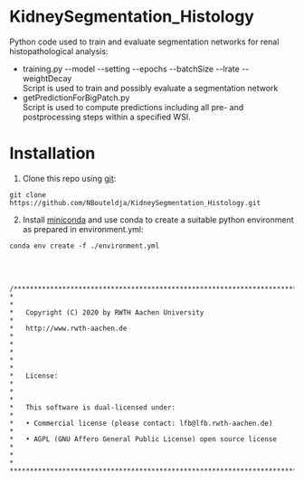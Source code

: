 # KidneySegmentation_Histology
Python code used to train and evaluate segmentation networks for renal histopathological analysis:  
* training.py --model --setting --epochs --batchSize --lrate --weightDecay  
Script is used to train and possibly evaluate a segmentation network  
* getPredictionForBigPatch.py  
Script is used to compute predictions including all pre- and postprocessing steps within a specified WSI.
# Installation
1. Clone this repo using [git](https://git-scm.com/book/en/v2/Getting-Started-Installing-Git):<br>
```
git clone https://github.com/NBouteldja/KidneySegmentation_Histology.git
```
2. Install [miniconda](https://docs.conda.io/en/latest/miniconda.html) and use conda to create a suitable python environment as prepared in environment.yml:<br>
```
conda env create -f ./environment.yml
```
<br>
<br>                 

    /**************************************************************************
    *                                                                         *
    *   Copyright (C) 2020 by RWTH Aachen University                          *
    *   http://www.rwth-aachen.de                                             *
    *                                                                         *
    *                                                                         *
    *   License:                                                              *
    *                                                                         *
    *   This software is dual-licensed under:                                 *
    *   • Commercial license (please contact: lfb@lfb.rwth-aachen.de)         *
    *   • AGPL (GNU Affero General Public License) open source license        *
    *                                                                         *
    ***************************************************************************/                                                                
